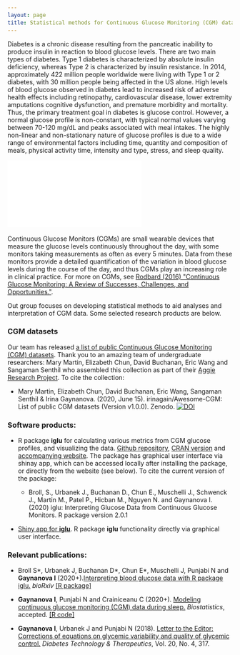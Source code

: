 ```yaml
---
layout: page
title: Statistical methods for Continuous Glucose Monitoring (CGM) data
---
```


Diabetes is a chronic disease resulting from the pancreatic inability to produce insulin in reaction to blood glucose levels. There are two main types of diabetes. Type 1 diabetes is characterized by absolute insulin deficiency, whereas Type 2 is characterized by insulin resistance. In 2014, approximately $422$ million people worldwide were living with Type 1 or 2 diabetes, with $30$ million people being affected in the US alone.  High levels of blood glucose observed in diabetes lead to increased risk of adverse health effects including retinopathy, cardiovascular disease, lower extremity amputations  cognitive dysfunction, and premature morbidity and mortality. Thus, the primary treatment goal in diabetes is glucose control. However, a normal glucose profile is non-constant, with typical normal values varying between $70$-$120$ mg/dL and peaks associated with meal intakes. The highly non-linear and non-stationary nature of glucose profiles is due to a wide range of environmental factors including time, quantity and composition of meals, physical activity time, intensity and type, stress, and sleep quality.

![](img/tsplot_1subject.pdf)

Continuous Glucose Monitors (CGMs) are small wearable devices that measure the glucose levels continuously throughout the day, with some monitors taking measurements as often as every 5 minutes. Data from these monitors provide a detailed quantification of the variation in blood glucose levels during the course of the day, and thus CGMs play an increasing role in clinical practice. For more on CGMs, see [Rodbard (2016) "Continuous Glucose Monitoring: A Review of Successes, Challenges, and Opportunities."](https://doi.org/10.1089/dia.2015.0417).

Out group focuses on developing statistical methods to aid analyses and interpretation of CGM data. Some selected research products are below.

### CGM datasets

Our team has released [a list of public Continuous Glucose Monitoring (CGM) datasets](https://github.com/irinagain/Awesome-CGM). Thank you to an amazing team of undergraduate researchers: Mary Martin, Elizabeth Chun, David Buchanan, Eric Wang and Sangaman Senthil who assembled this collection as part of their [Aggie Research Project](https://aggieresearch.tamu.edu). To cite the collection:

 * Mary Martin, Elizabeth Chun, David Buchanan, Eric Wang, Sangaman Senthil & Irina Gaynanova. (2020, June 15). irinagain/Awesome-CGM: List of public CGM datasets (Version v1.0.0). Zenodo. [![DOI](https://zenodo.org/badge/267687517.svg)](https://zenodo.org/badge/latestdoi/267687517)
 


### Software products:
 * R package **iglu** for calculating various metrics from CGM glucose profiles, and visualizing the data. [Github repository](https://github.com/irinagain/iglu), [CRAN version]((https://cran.rstudio.com/web/packages/iglu/index.html)) and [accompanying website](https://irinagain.github.io/iglu/). The package has graphical user interface via shinay app, which can be accessed locally after installing the package, or directly from the website (see below). To cite the current version of the package:
 
    * Broll, S., Urbanek J., Buchanan D., Chun E., Muschelli J., Schwenck J., Martin M., Patel P., Hicban M., Nguyen N. and Gaynanova I. (2020) iglu: Interpreting Glucose Data from Continuous Glucose Monitors. R package version 2.0.1
 
 
 * [Shiny app for **iglu**](https://irinagain.shinyapps.io/shiny_iglu/). R package **iglu** functionality directly via graphical user interface.


### Relevant publications:

 * Broll S\*, Urbanek J, Buchanan D\*, Chun E\*, Muschelli J, Punjabi N and **Gaynanova I** (2020+).[Interpreting blood glucose data with R package iglu.](https://doi.org/10.1101/2020.09.28.310482) *bioRxiv* [[R package]](https://cran.rstudio.com/web/packages/iglu/index.html)

 * **Gaynanova I**, Punjabi N and Crainiceanu C (2020+). [Modeling continuous glucose monitoring (CGM) data during sleep.](https://doi.org/10.1093/biostatistics/kxaa023) *Biostatistics*, accepted. [[R code]](irinagain/cgm-multi-level-beta)

 * **Gaynanova I**, Urbanek J and Punjabi N (2018). [Letter to the Editor: Corrections of equations on glycemic variability and quality of glycemic control.](https://www.liebertpub.com/doi/pdfplus/10.1089/dia.2018.0057) *Diabetes Technology & Therapeutics*, Vol. 20, No. 4, 317.
